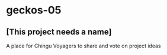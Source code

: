 # geckos-05

## [This project needs a name]



A place for Chingu Voyagers to share and vote on project ideas

